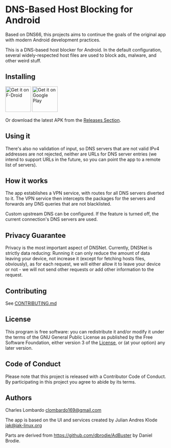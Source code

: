 DNS-Based Host Blocking for Android
===================================
Based on DNS66, this projects aims to continue the goals of the original
app with modern Android development practices.

This is a DNS-based host blocker for Android. In the default configuration,
several widely-respected host files are used to block ads, malware, and other
weird stuff.

Installing
----------

[<img src="https://fdroid.gitlab.io/artwork/badge/get-it-on.png"
     alt="Get it on F-Droid"
     height="80">](https://f-droid.org/packages/dev.clombardo.dnsnet/)
[<img src="https://play.google.com/intl/en_us/badges/images/generic/en-play-badge.png"
     alt="Get it on Google Play"
     height="80">](https://play.google.com/store/apps/details?id=dev.clombardo.dnsnet)

Or download the latest APK from the [Releases Section](https://github.com/t895/DNSNet/releases/latest).

Using it
---------
There's also no validation of input, so DNS servers that are not valid IPv4
addresses are not rejected, neither are URLs for DNS server entries (we intend
to support URLs in the future, so you can point the app to a remote list of
servers).

How it works
------------
The app establishes a VPN service, with routes for all DNS servers diverted to
it. The VPN service then intercepts the packages for the servers and forwards
any DNS queries that are not blacklisted.

Custom upstream DNS can be configured. If the feature is turned off, the
current connection's DNS servers are used.

Privacy Guarantee
-----------------
Privacy is the most important aspect of DNSNet. Currently, DNSNet is strictly
data reducing: Running it can only reduce the amount of data leaving your
device, not increase it (except for fetching hosts files, obviously), as for
each request, we will either allow it to leave your device or not - we will
not send other requests or add other information to the request.

Contributing
------------
See [CONTRIBUTING.md](CONTRIBUTING.md)

License
-------
This program is free software: you can redistribute it and/or modify
it under the terms of the GNU General Public License as published by
the Free Software Foundation, either version 3 of the [License](COPYING), or
(at your option) any later version.

Code of Conduct
---------------
Please note that this project is released with a Contributor Code of
Conduct. By participating in this project you agree to abide by its terms.

Authors
-------
Charles Lombardo <clombardo169@gmail.com>

The app is based on the UI and services created by Julian Andres Klode <jak@jak-linux.org>

Parts are derived from https://github.com/dbrodie/AdBuster by Daniel Brodie.
